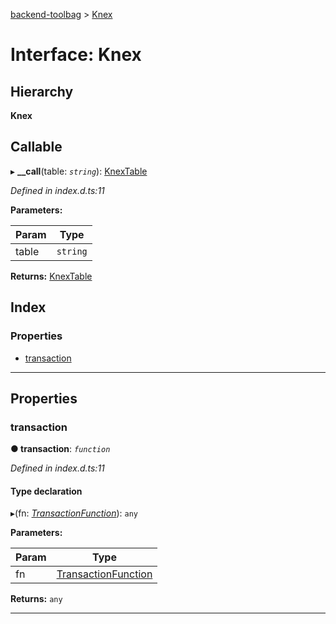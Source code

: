 [backend-toolbag](../README.md) > [Knex](../interfaces/knex.md)

# Interface: Knex

## Hierarchy

**Knex**

## Callable
▸ **__call**(table: *`string`*): [KnexTable](knextable.md)

*Defined in index.d.ts:11*

**Parameters:**

| Param | Type |
| ------ | ------ |
| table | `string` |

**Returns:** [KnexTable](knextable.md)

## Index

### Properties

* [transaction](knex.md#transaction)

---

## Properties

<a id="transaction"></a>

###  transaction

**● transaction**: *`function`*

*Defined in index.d.ts:11*

#### Type declaration
▸(fn: *[TransactionFunction](../#transactionfunction)*): `any`

**Parameters:**

| Param | Type |
| ------ | ------ |
| fn | [TransactionFunction](../#transactionfunction) |

**Returns:** `any`

___

